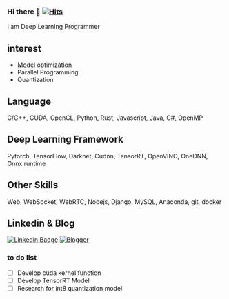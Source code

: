 ### Hi there 👋 [![Hits](https://hits.seeyoufarm.com/api/count/incr/badge.svg?url=https%3A%2F%2Fgithub.com%2Fyester31&count_bg=%2379C83D&title_bg=%23555555&icon=&icon_color=%23E7E7E7&title=hits&edge_flat=false)](https://hits.seeyoufarm.com)

I am Deep Learning Programmer

<!--![yester31's github stats](https://github-readme-stats.vercel.app/api?username=yester31&show_icons=true)-->

## interest
- Model optimization
- Parallel Programming
- Quantization

## Language
C/C++, CUDA, OpenCL, Python, Rust, Javascript, Java, C#, OpenMP

## Deep Learning Framework
Pytorch, TensorFlow, Darknet, Cudnn, TensorRT, OpenVINO, OneDNN, Onnx runtime

## Other Skills
Web, WebSocket, WebRTC, Nodejs, Django, MySQL, Anaconda, git, docker

## Linkedin & Blog
[![Linkedin Badge](https://img.shields.io/badge/-LinkedIn-blue?style=flat-square&logo=Linkedin&logoColor=white&link=https://www.linkedin.com/in/yh-park)](https://www.linkedin.com/in/yh-park) 
[![Blogger](http://img.shields.io/badge/-Tech%20blog-green?style=flat-square&logo=Blogger&logoColor=white&link=https://blog.naver.com/yester31/)](https://blog.naver.com/yester31/)

### to do list
 - [ ] Develop cuda kernel function
 - [ ] Develop TensorRT Model
 - [ ] Research for int8 quantization model
